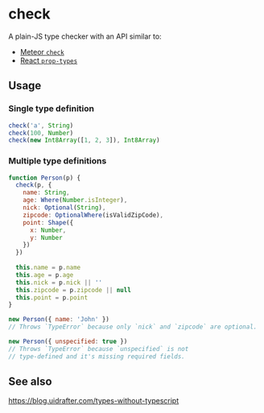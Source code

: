 # check

A plain-JS type checker with an API similar to:
- [Meteor `check`](https://github.com/meteor/meteor/tree/devel/packages/check)
- [React `prop-types`](https://github.com/facebook/prop-types)

## Usage
### Single type definition
```js
check('a', String)
check(100, Number)
check(new Int8Array([1, 2, 3]), Int8Array)
```

### Multiple type definitions
```js
function Person(p) {
  check(p, {
    name: String,
    age: Where(Number.isInteger),
    nick: Optional(String),
    zipcode: OptionalWhere(isValidZipCode),
    point: Shape({ 
      x: Number, 
      y: Number
    })
  })
  
  this.name = p.name
  this.age = p.age
  this.nick = p.nick || ''
  this.zipcode = p.zipcode || null
  this.point = p.point
}
```

```js
new Person({ name: 'John' }) 
// Throws `TypeError` because only `nick` and `zipcode` are optional.
```

```js
new Person({ unspecified: true }) 
// Throws `TypeError` because `unspecified` is not 
// type-defined and it's missing required fields.
```

## See also
https://blog.uidrafter.com/types-without-typescript
